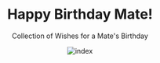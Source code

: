<div align=center>
    
# Happy Birthday Mate!

Collection of Wishes for a Mate's Birthday
    
    
![index](https://user-images.githubusercontent.com/66544823/159727148-396998ed-7426-40fd-be36-a605d66b75a3.png)
